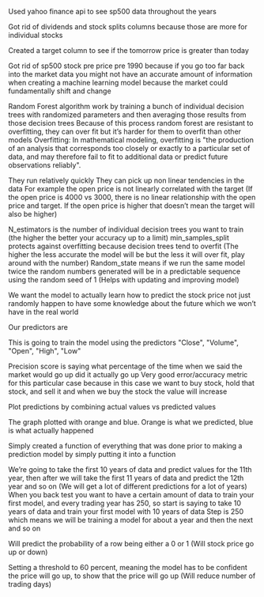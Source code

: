 
Used yahoo finance api to see sp500 data throughout the years


Got rid of dividends and stock splits columns because those are more for individual stocks


Created a target column to see if the tomorrow price is greater than today


Got rid of sp500 stock pre price pre 1990 because if you go too far back into the market data you might not have an accurate amount of information when creating a machine learning model because the market could fundamentally shift and change



Random Forest algorithm work by training a bunch of individual decision trees with randomized parameters and then averaging those results from those decision trees
Because of this process random forest are resistant to overfitting, they can over fit but it’s    harder for them to overfit than other models 
Overfitting: In mathematical modeling, overfitting is "the production of an analysis that corresponds too closely or exactly to a particular set of data, and may therefore fail to fit to additional data or predict future observations reliably".

They run relatively quickly 
They can pick up non linear tendencies in the data
For example the open price is not linearly correlated with the target (If the open price is 4000 vs 3000, there is no linear relationship with the open price and target. If the open price is higher that doesn’t mean the target will also be higher)


N_estimators is the number of individual decision trees you want to train (the higher the better your accuracy up to a limit)
min_samples_split protects against overfitting because decision trees tend to overfit (The higher the less accurate the model will be but the less it will over fit, play around with the number)
Random_state means if we run the same model twice the random numbers generated will be in a predictable sequence using the random seed of 1 (Helps with updating and improving model)


We want the model to actually learn how to predict the stock price not just randomly happen to have some knowledge about the future which we won’t have in the real world


Our predictors are 


This is going to train the model using the predictors "Close", "Volume", "Open", "High", "Low"


Precision score is saying what percentage of the time when we said the market would go up did it actually go up 
Very good error/accuracy metric for this particular case because in this case we want to buy stock, hold that stock, and sell it and when we buy the stock the value will increase


Plot predictions by combining actual values vs predicted values




The graph plotted with orange and blue. Orange is what we predicted, blue is what actually happened





Simply created a function of everything that was done prior to making a prediction model by simply putting it into a function





We’re going to take the first 10 years of data and predict values for the 11th year, then after we will take the first 11 years of data and predict the 12th year and so on (We will get a lot of different predictions for a lot of years)
When you back test you want to have a certain amount of data to train your first model, and every trading year has 250, so start is saying to take 10 years of data and train your first model with 10 years of data
Step is 250 which means we will be training a model for about a year and then the next and so on 



Will predict the probability of a row being either a 0 or 1 (Will stock price go up or down)


Setting a threshold to 60 percent, meaning the model has to be confident the price will go up, to show that the price will go up (Will reduce number of trading days)


